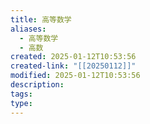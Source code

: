 ```yaml
---
title: 高等数学
aliases:
  - 高等数学
  - 高数
created: 2025-01-12T10:53:56
created-link: "[[20250112]]"
modified: 2025-01-12T10:53:56
description: 
tags: 
type:
---
```


